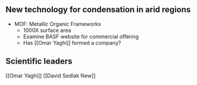 ## New technology for condensation in arid regions
- MOF: Metallic Organic Frameworks
	- 1000X surface area
	- Examine BASF website for commercial offering
	- Has [[Omar Yaghi]] formed a company?
## Scientific leaders
[[Omar Yaghi]]
[[David Sedlak New]]
